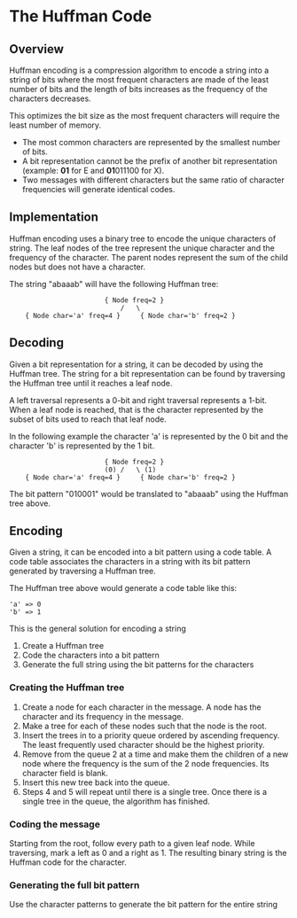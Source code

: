 # The Huffman Code
## Overview

Huffman encoding is a compression algorithm to encode a string into a string of bits where the most frequent characters are made of the least number of bits and the length of bits increases as the frequency of the characters decreases.

This optimizes the bit size as the most frequent characters will require the least number of memory.

- The most common characters are represented by the smallest number of bits.
- A bit representation cannot be the prefix of another bit representation (example: **01** for E and **01**011100 for X).
- Two messages with different characters but the same ratio of character frequencies will generate identical codes.

## Implementation
Huffman encoding uses a binary tree to encode the unique characters of string. The leaf nodes of the tree represent the unique character and the frequency of the character. The parent nodes represent the sum of the child nodes but does not have a character.

The string "abaaab" will have the following Huffman tree:
```
                        { Node freq=2 }
                            /   \
    { Node char='a' freq=4 }     { Node char='b' freq=2 }
```

## Decoding
Given a bit representation for a string, it can be decoded by using the Huffman tree. The string for a bit representation can be found by traversing the Huffman tree until it reaches a leaf node.

A left traversal represents a 0-bit and right traversal represents a 1-bit. When a leaf node is reached, that is the character represented by the subset of bits used to reach that leaf node.

In the following example the character 'a' is represented by the 0 bit and the character 'b' is represented by the 1 bit.

```
                        { Node freq=2 }
                        (0) /   \ (1)
    { Node char='a' freq=4 }     { Node char='b' freq=2 }
```
The bit pattern "010001" would be translated to "abaaab" using the Huffman tree above.

## Encoding

Given a string, it can be encoded into a bit pattern using a code table. A code table associates the characters in a string with its bit pattern generated by traversing a Huffman tree.

The Huffman tree above would generate a code table like this:
```
'a' => 0
'b' => 1
```
This is the general solution for encoding a string

1. Create a Huffman tree
2. Code the characters into a bit pattern
3. Generate the full string using the bit patterns for the characters

### Creating the Huffman tree

1. Create a node for each character in the message. A node has the character and its frequency in the message.
2. Make a tree for each of these nodes such that the node is the root.
3. Insert the trees in to a priority queue ordered by ascending frequency. The least frequently used character should be the highest priority.
4. Remove from the queue 2 at a time and make them the children of a new node where the frequency is the sum of the 2 node frequencies. Its character field is blank.
5. Insert this new tree back into the queue.
6. Steps 4 and 5 will repeat until there is a single tree. Once there is a single tree in the queue, the algorithm has finished.

### Coding the message

Starting from the root, follow every path to a given leaf node. While traversing, mark a left as 0 and a right as 1. The resulting binary string is the Huffman code for the character.

### Generating the full bit pattern

Use the character patterns to generate the bit pattern for the entire string